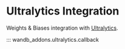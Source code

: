# Ultralytics Integration

Weights & Biases integration with [Ultralytics](https://docs.ultralytics.com/).

::: wandb_addons.ultralytics.callback
